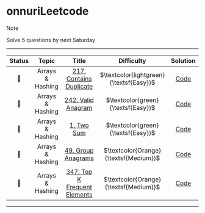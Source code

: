 # onnuriLeetcode
> [!NOTE]
> Solve 5 questions by next Saturday

-------------------------------------------------------------------------------
| Status | Topic | Title | Difficulty | Solution |
| :---: | :---: | :---: | :---: | :---: |
| :black_square_button: | Arrays & Hashing | [217. Contains Duplicate](https://leetcode.com/problems/contains-duplicate/description)|  $\textcolor{lightgreen}{\textsf{Easy}}$ | [Code]() |
| :black_square_button: | Arrays & Hashing | [242. Valid Anagram](https://leetcode.com/problems/valid-anagram/description/)| $\textcolor{green}{\textsf{Easy}}$ | [Code]() |
| :black_square_button: | Arrays & Hashing | [1. Two Sum](https://leetcode.com/problems/two-sum/description/)| $\textcolor{green}{\textsf{Easy}}$ | [Code]() |
| :black_square_button: | Arrays & Hashing | [49. Group Anagrams](https://leetcode.com/problems/group-anagrams/description/)| $\textcolor{Orange}{\textsf{Medium}}$ | [Code]() |
| :black_square_button: | Arrays & Hashing | [347. Top K Frequent Elements](https://leetcode.com/problems/top-k-frequent-elements/description/)| $\textcolor{Orange}{\textsf{Medium}}$ | [Code]() |
-------------------------------------------------------------------------------


